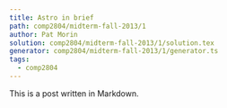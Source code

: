 ```yaml
---
title: Astro in brief
path: comp2804/midterm-fall-2013/1
author: Pat Morin
solution: comp2804/midterm-fall-2013/1/solution.tex
generator: comp2804/midterm-fall-2013/1/generator.ts
tags:
  - comp2804
---
```


This is a post written in Markdown.
